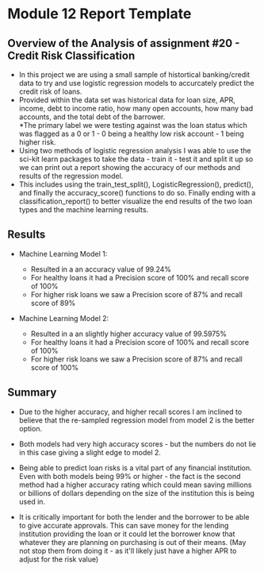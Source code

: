 # Module 12 Report Template

## Overview of the Analysis of assignment #20 - Credit Risk Classification

* In this project we are using a small sample of histortical banking/credit data to try and use logistic regression models to accurcately predict the credit risk of loans.
* Provided within the data set was historical data for loan size, APR, income, debt to income ratio, how many open accounts, how many bad accounts, and the total debt of the barrower.  
*The primary label we were testing against was the loan status which was flagged as a 0 or 1 - 0 being a healthy low risk account - 1 being higher risk.
* Using two methods of logistic regression analysis I was able to use the sci-kit learn packages to take the data - train it - test it and split it up so we can print out a report showing the accuracy of our methods and results of the regression model.  
* This includes using the train_test_split(), LogisticRegression(), predict(), and finally the accuracy_score() functions to do so.  Finally ending with a classification_report() to  better visualize the end results of the two  loan types and the machine learning results.


## Results

* Machine Learning Model 1:
  * Resulted in a an accuracy value of 99.24%
  * For healthy loans it had a Precision score of 100% and recall score of 100%
  * For higher risk loans we saw a Precision score of 87% and recall score of 89%

* Machine Learning Model 2:
  * Resulted in a an slightly higher accuracy value of 99.5975%
  * For healthy loans it had a Precision score of 100% and recall score of 100%
  * For higher risk loans we saw a Precision score of 87% and recall score of 100%

## Summary

* Due to the higher accuracy, and higher recall scores I am inclined to believe that the re-sampled regression model from model 2 is the better option.  
* Both models had very high accuracy scores - but the numbers do not lie in this case giving a slight edge to model 2.

* Being able to predict loan risks is a vital part of any financial institution.  Even with both models being 99% or higher - the fact is the second method had a higher accuracy rating which could mean saving millions or billions of dollars depending on the size of the institution this is being used in.  

* It is critically important for both the lender and the borrower to be able to give accurate approvals.  This can save money for the lending institution providing the loan or it could let the borrower know that whatever they are planning on purchasing is out of their means. (May not stop them from doing it - as it'll likely just have a higher APR to adjust for the risk value)

